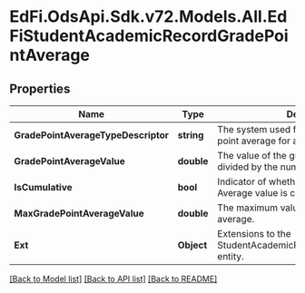 # EdFi.OdsApi.Sdk.v72.Models.All.EdFiStudentAcademicRecordGradePointAverage

## Properties

Name | Type | Description | Notes
------------ | ------------- | ------------- | -------------
**GradePointAverageTypeDescriptor** | **string** | The system used for calculating the grade point average for an individual. | 
**GradePointAverageValue** | **double** | The value of the grade points earned divided by the number of credits attempted. | 
**IsCumulative** | **bool** | Indicator of whether or not the Grade Point Average value is cumulative. | [optional] 
**MaxGradePointAverageValue** | **double** | The maximum value for the grade point average. | [optional] 
**Ext** | **Object** | Extensions to the StudentAcademicRecordGradePointAverage entity. | [optional] 

[[Back to Model list]](../../README.md#documentation-for-models) [[Back to API list]](../../README.md#documentation-for-api-endpoints) [[Back to README]](../../README.md)

